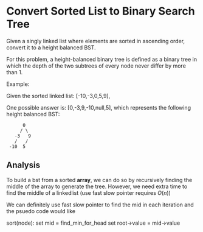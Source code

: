 # Convert Sorted List to Binary Search Tree

Given a singly linked list where elements are sorted in ascending order, convert it to a height balanced BST.

For this problem, a height-balanced binary tree is defined as a binary tree in which the depth of the two subtrees of every node never differ by more than 1.

Example:

Given the sorted linked list: [-10,-3,0,5,9],

One possible answer is: [0,-3,9,-10,null,5], which represents the following height balanced BST:

```
      0
     / \
   -3   9
   /   /
 -10  5
```

## Analysis

To build a bst from a sorted **array**, we can do so by recursively finding the middle of the array to generate the tree. However, we need extra time to find the middle of a linkedlist (use fast slow pointer requires $O(n)$)

We can definitely use fast slow pointer to find the mid in each iteration and the psuedo code would like

sort(node):
  set mid = find_min_for_head
  set root->value = mid->value
